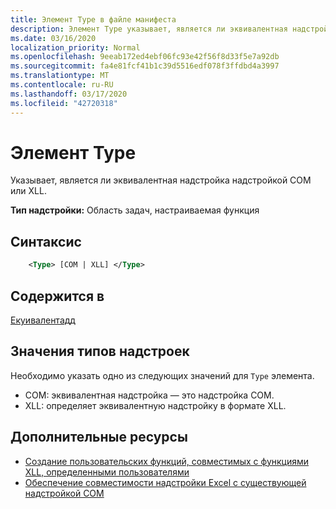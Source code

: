```yaml
---
title: Элемент Type в файле манифеста
description: Элемент Type указывает, является ли эквивалентная надстройка надстройкой COM или XLL.
ms.date: 03/16/2020
localization_priority: Normal
ms.openlocfilehash: 9eeab172ed4ebf06fc93e42f56f8d33f5e7a92db
ms.sourcegitcommit: fa4e81fcf41b1c39d5516edf078f3ffdbd4a3997
ms.translationtype: MT
ms.contentlocale: ru-RU
ms.lasthandoff: 03/17/2020
ms.locfileid: "42720318"
---
```

# <a name="type-element"></a>Элемент Type

Указывает, является ли эквивалентная надстройка надстройкой COM или XLL.

**Тип надстройки:** Область задач, настраиваемая функция

## <a name="syntax"></a>Синтаксис

```XML
    <Type> [COM | XLL] </Type>  
```

## <a name="contained-in"></a>Содержится в

[Екуивалентадд](equivalentaddin.md)

## <a name="add-in-type-values"></a>Значения типов надстроек

Необходимо указать одно из следующих значений для `Type` элемента.

- COM: эквивалентная надстройка — это надстройка COM.
- XLL: определяет эквивалентную надстройку в формате XLL.

## <a name="see-also"></a>Дополнительные ресурсы

- [Создание пользовательских функций, совместимых с функциями XLL, определенными пользователями](../../excel/make-custom-functions-compatible-with-xll-udf.md)
- [Обеспечение совместимости надстройки Excel с существующей надстройкой COM](../../develop/make-office-add-in-compatible-with-existing-com-add-in.md)